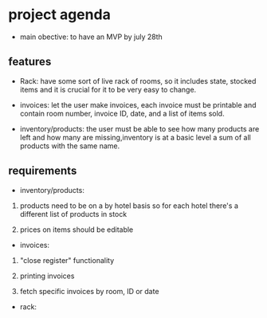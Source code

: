 # project agenda

- main obective: to have an MVP by july 28th


## features


- Rack: have some sort of live rack of rooms, so it includes state, stocked items and it is crucial  for it to be very easy to change.

- invoices: let the user make invoices, each invoice must be printable and contain room number, invoice ID, date, and a list of items sold.

- inventory/products: the user must be able to see how many products are left and how many are missing,inventory is at a basic level a sum of all products with the same name.


## requirements 

- inventory/products:

1. products need to be on a by hotel basis so for each hotel there's a different list of products in stock

2. prices on items should be editable

- invoices:

1. "close register" functionality

2. printing invoices

3. fetch specific invoices by room, ID or date

- rack:






